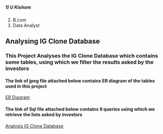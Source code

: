 ##### 1) U Kishore
 2) B.com
 3) Data Analyst

## Analysing IG Clone Database

### This Project Analyses the IG Clone Database which contains some tables, using which we filter the results asked by the investors

#### The link of jpeg file attached below contains ER diagram of the tables used in this project
[ER Diagram](https://github.com/ukishore33/Analysing-IG-Clone-Database/blob/main/ER%20Diagram%20of%20IG%20Clone%20Database.jpeg)

#### The link of Sql file attached below contains 9 queries using which we retrieve the lists asked by investors
[Analysis IG Clone Database](https://github.com/ukishore33/Analysing-IG-Clone-Database/blob/main/Analysing%20IG%20Clone%20Database%20.sql)
